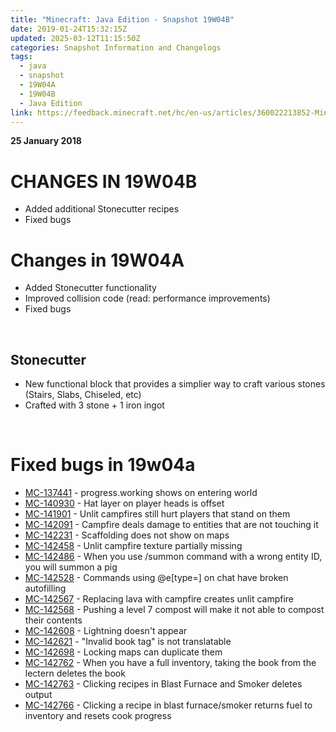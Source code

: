```yaml
---
title: "Minecraft: Java Edition - Snapshot 19W04B"
date: 2019-01-24T15:32:15Z
updated: 2025-03-12T11:15:50Z
categories: Snapshot Information and Changelogs
tags:
  - java
  - snapshot
  - 19W04A
  - 19W04B
  - Java Edition
link: https://feedback.minecraft.net/hc/en-us/articles/360022213852-Minecraft-Java-Edition-Snapshot-19W04B
---
```


**25 January 2018**

# **CHANGES IN 19W04B**

- Added additional Stonecutter recipes
- Fixed bugs

# **Changes in 19W04A**

- Added Stonecutter functionality
- Improved collision code (read: performance improvements)
- Fixed bugs

 

## Stonecutter

- New functional block that provides a simplier way to craft various stones (Stairs, Slabs, Chiseled, etc)
- Crafted with 3 stone + 1 iron ingot

 

# Fixed bugs in 19w04a

- [MC-137441](https://bugs.mojang.com/browse/MC-137441) - progress.working shows on entering world
- [MC-140930](https://bugs.mojang.com/browse/MC-140930) - Hat layer on player heads is offset
- [MC-141901](https://bugs.mojang.com/browse/MC-141901) - Unlit campfires still hurt players that stand on them
- [MC-142091](https://bugs.mojang.com/browse/MC-142091) - Campfire deals damage to entities that are not touching it
- [MC-142231](https://bugs.mojang.com/browse/MC-142231) - Scaffolding does not show on maps
- [MC-142458](https://bugs.mojang.com/browse/MC-142458) - Unlit campfire texture partially missing
- [MC-142486](https://bugs.mojang.com/browse/MC-142486) - When you use /summon command with a wrong entity ID, you will summon a pig
- [MC-142528](https://bugs.mojang.com/browse/MC-142528) - Commands using @e\[type=\] on chat have broken autofilling
- [MC-142567](https://bugs.mojang.com/browse/MC-142567) - Replacing lava with campfire creates unlit campfire
- [MC-142568](https://bugs.mojang.com/browse/MC-142568) - Pushing a level 7 compost will make it not able to compost their contents
- [MC-142608](https://bugs.mojang.com/browse/MC-142608) - Lightning doesn't appear
- [MC-142621](https://bugs.mojang.com/browse/MC-142621) - "Invalid book tag" is not translatable
- [MC-142698](https://bugs.mojang.com/browse/MC-142698) - Locking maps can duplicate them
- [MC-142762](https://bugs.mojang.com/browse/MC-142762) - When you have a full inventory, taking the book from the lectern deletes the book
- [MC-142763](https://bugs.mojang.com/browse/MC-142763) - Clicking recipes in Blast Furnace and Smoker deletes output
- [MC-142766](https://bugs.mojang.com/browse/MC-142766) - Clicking a recipe in blast furnace/smoker returns fuel to inventory and resets cook progress
